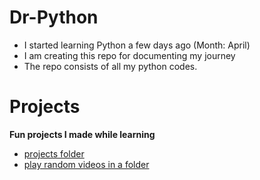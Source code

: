 # Dr-Python
- I started learning Python a few days ago (Month: April)
- I am creating this repo for documenting my journey
- The repo consists of all my python codes.


# Projects
**Fun projects I made while learning**
- [projects folder](https://github.com/divya-raichura/Dr-Python/tree/main/CODES/project_stuff)
- [play random videos in a folder](https://github.com/divya-raichura/Dr-Python/tree/main/_Supercool_Projects)
